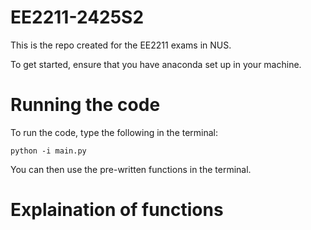 # EE2211-2425S2

This is the repo created for the EE2211 exams in NUS.

To get started, ensure that you have anaconda set up in your machine.

# Running the code

To run the code, type the following in the terminal:

```
python -i main.py
```

You can then use the pre-written functions in the terminal.

# Explaination of functions
